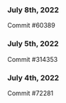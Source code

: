 ### July 8th, 2022

Commit #60389

### July 5th, 2022

Commit #314353


### July 4th, 2022

Commit #72281
